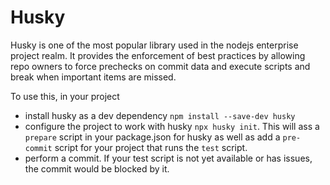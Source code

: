 # Husky

Husky is one of the most popular library used in the nodejs enterprise project realm. It provides the enforcement of best practices by allowing repo owners to force prechecks on commit data and execute scripts and break when important items are missed.

To use this, in your project

* install husky as a dev dependency `npm install --save-dev husky`
* configure the project to work with husky `npx husky init`. This will ass a `prepare` script in your package.json for husky as well as add a `pre-commit` script for your project that runs the `test` script.
* perform a commit. If your test script is not yet available or has issues, the commit would be blocked by it.